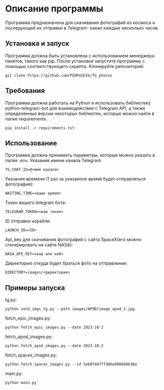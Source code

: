 # Описание программы 
 Программа предназначена для скачивания фотографий из космоса и последующей их отправки в Telegram- канал каждые несколько часов. 

## Установка и запуск 
Программа должна быть установлена с использованием менеджера пакетов, такого как pip. После установки запустите программу с помощью соответствующего скрипта.
Клонируйте репозиторий:
```
git clone https://github.com/POdPeShIk/TG_photos
```

## Требования 
Программа должна работать на Python и использовать библиотеку python-telegram-bot для взаимодействия с Telegram API, а также определенные версии некоторых библиотек, которые можно найти в папке requirements.
```
pip install -r requirements.txt
```

## Использование 
Программа должна принимать параметры, которые можно указать в папке .env. Указания имени канала Telegram:
```
TG_CHAT_ID=@<имя канала>
```

Указания времени (1 раз за указанное время будет отправляться фотография):
```
WAITING_TIME=<ваше время>
``` 

Токен вашего telegram бота:
```
TELEGRAM_TOKEN=<ваш токен>
```
ID отправки корабля:
```
LAUNCH_ID=<ID>
```

Api_key для скачивания фотографий с сайта SpaceX(его можно сгенерировать на сайте NASA):
```
NASA_API_KEY=<ваш апи кей>
```

Директорию откуда будет браться фото на отправление:
```
DIRECTORY=images/<директория>
```


## Примеры запуска
tg.py:
```angular2html
python send_imgs_tg.py --path images/APOD/image_apod_1.jpg
```

fetch_epic_images.py:
```angular2html
python fetch_epic_images.py --date 2023-10-2 
```

fetch_apod_images.py:
```angular2html
python fetch_apod_images.py --date 2023-10-2
```

fetch_spacex_images.py:
```angular2html
python fetch_spacex_images.py --id 5eb87d47ffd86e000604b38a
```

main.py:
```angular2html
python main.py
```



